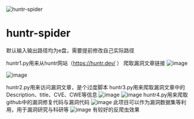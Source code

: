 ![huntr-spider](https://socialify.git.ci/xulei1112/huntr-spider/image?font=Source%20Code%20Pro&language=1&logo=https%3A%2F%2Favatars.githubusercontent.com%2Fu%2F64565724%3Fv%3D4&name=1&pattern=Overlapping%20Hexagons&theme=Dark)
# huntr-spider
默认输入输出路径均为e盘，需要提前修改自己实际路径


huntr1.py用来从huntr网站（https://huntr.dev/ ）
爬取漏洞文章链接
![image](https://user-images.githubusercontent.com/64565724/230029991-d921541a-cb6b-4e0d-92f3-b75fc11c6fc0.png)

![image](https://user-images.githubusercontent.com/64565724/230029555-6a63c661-de7a-4e9f-bf03-93e0c3b7d55c.png)


huntr2.py用来访问漏洞文章，是个过度脚本
huntr3.py用来爬取漏洞文章中的Description、title、CVE、CWE等信息
![image](https://user-images.githubusercontent.com/64565724/230030070-832e9354-9f04-47fd-8faa-16ada760f4ea.png)
![image](https://user-images.githubusercontent.com/64565724/230030415-602f7d7d-8d08-4609-bae6-3e7c35085cef.png)
huntr4.py用来爬取github中的漏洞修复代码与漏洞代码
![image](https://user-images.githubusercontent.com/64565724/230030662-6b583475-6054-4b1d-bd29-6eda44765459.png)
此项目可以作为漏洞数据集等利用，用于漏洞研究与科研等
![image](https://user-images.githubusercontent.com/64565724/230545240-b1cf7718-c70f-41c4-bf00-5826c2373364.png)
有较好的反爬虫效果
